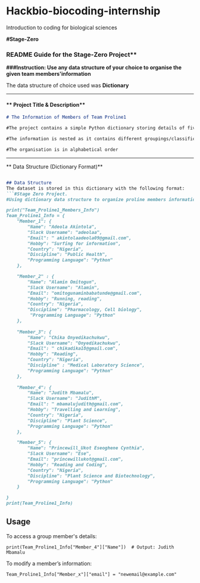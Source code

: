 # Hackbio-biocoding-internship
Introduction to coding for biological sciences

**#Stage-Zero**
### **README Guide for the Stage-Zero Project****
**###Instruction: Use any data structure of your choice to organise the given team members'information**

The data structure of choice used was **Dictionary**

--- 

#### ** Project Title & Description**  
```md
# The Information of Members of Team Proline1

#The project contains a simple Python dictionary storing details of five group members, including their names, slack user name, email address, hobby, country, discipline and preferred programming language.

#The information is nested as it contains different groupings/classifications

#The organisation is in alphabetical order

```

---

** Data Structure (Dictionary Format)**  
```md

## Data Structure
The dataset is stored in this dictionary with the following format:
```#Stage Zero Project.
#Using dictionary data structure to organize proline members information

print("Team_Proline1_Members_Info")
Team_Proline1_Info = {
    "Member_1": {
        "Name": "Adeola Akintola",
        "Slack Username": "adeolaa",
        "Email": " akintolaadeola09@gmail.com",
        "Hobby": "Surfing for information",
        "Country": "Nigeria",
        "Discipline": "Public Health",
        "Programming Language": "Python"
    },

    "Member_2" : {
        "Name": "Alamin Omitogun",
        "Slack Username": "Alamin",
        "Email": "omitogunaminbabatunde@gmail.com",
        "Hobby": "Running, reading",
        "Country": "Nigeria",
        "Discipline": "Pharmacology, Cell biology",
         "Programming Language": "Python"
    },
    
    "Member_3": {
        "Name": "Chika Onyedikachukwu",
        "Slack Username": "Onyedikachukwu",
        "Email": " chikadika18@gmail.com",
        "Hobby": "Reading",
        "Country": "Nigeria",
        "Discipline" : "Medical Laboratory Science",
        "Programming Language": "Python"
    },
    
    "Member_4": {
        "Name": "Judith Mbamalu",
        "Slack Username": "JudithM",
        "Email": " mbamalujudith@gmail.com",
        "Hobby": "Travelling and Learning",
        "Country": "Nigeria",
        "Discipline": "Plant Science",
        "Programming Language": "Python"
    },

    "Member_5": {
        "Name": "Princewill_Ukot Eseoghene Cynthia",
        "Slack Username": "Ese",
        "Email": "princewillukot@gmail.com",
        "Hobby": "Reading and Coding",
        "Country": "Nigeria",
        "Discipline": "Plant Science and Biotechnology",
        "Programming Language": "Python"
    }   

}
print(Team_Proline1_Info)

```

## Usage
To access a group member's details:
```
print(Team_Proline1_Info["Member_4"]["Name"])  # Output: Judith Mbamalu
```
To modify a member’s information:
```
Team_Proline1_Info["Member_x"]["email"] = "newemail@example.com"
```



